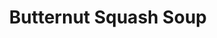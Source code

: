 ---
layout: recipe
title: "Butternut Squash Soup"
title_pl: "Zupa Dyniowa"
image: ""
prep_time: 1hr
servings: 6
description: ""
description_pl: ""

ingredients:
  - en: "1 Butternut Squash"
    pl: ""
  - en: "2 Small Sweet Potatoes"
    pl: ""
  - en: "1 Carrot"
    pl: ""
  - en: "2 Medium Potatoes"
    pl: ""
  - en: "1 Garlic Bulb"
    pl: ""
  - en: "1 Can of Coconut Milk"
    pl: ""
  - en: "500ml Vegetable Stock"
    pl: ""
  - en: "Salt"
    pl: ""
  - en: "Pepper"
    pl: ""
  - en: "1 tbsp. Ground Corriander"
    pl: ""
  - en: "1/2 tsp. Chilli Flakes"
    pl: ""
  - en: "1 tbsp. Grated fresh Ginger"
    pl: ""

instructions:
  - en: "Preheat the oven to 180oC."
    pl: ""
  - en: "Cut all the vegetables into cubes and place on a baking tray lined with baking paper."
    pl: ""
  - en: "Cut the top of the garlic bulb and place it onto the baking tray."
    pl: ""
  - en: "Cover the veggies in a small amount of oil, including the garlic bulb and bake unitl soft."
    pl: ""
  - en: "Transfer all the baked veggies to a blender, top with vegetable stock and blend until smooth."
    pl: ""
  - en: "Once blended, put the soup into a pot and heat it on the hob."
    pl: ""
  - en: "Add the coconut milk and spices."
    pl: ""
  - en: "Season to taste."
    pl: ""
---